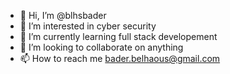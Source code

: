 - 👋 Hi, I’m @blhsbader
- 👀 I’m interested in cyber security
- 🌱 I’m currently learning full stack developement
- 💞️ I’m looking to collaborate on anything
- 📫 How to reach me bader.belhaous@gmail.com


